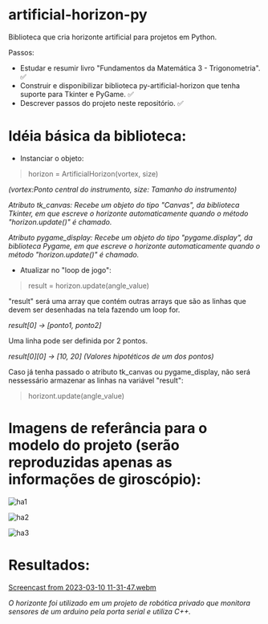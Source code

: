 # artificial-horizon-py
Biblioteca que cria horizonte artificial para projetos em Python.

Passos:
- Estudar e resumir livro "Fundamentos da Matemática 3 - Trigonometria". ✅
- Construir e disponibilizar biblioteca py-artificial-horizon que tenha suporte para Tkinter e PyGame. ✅
- Descrever passos do projeto neste repositório. ✅

# Idéia básica da biblioteca:
- Instanciar o objeto:

> horizon = ArtificialHorizon(vortex, size) 

*(vortex:Ponto central do instrumento, size: Tamanho do instrumento)*

*Atributo tk_canvas: Recebe um objeto do tipo "Canvas", da biblioteca Tkinter, em que escreve o horizonte automaticamente quando o método "horizon.update()" é chamado.*

*Atributo pygame_display: Recebe um objeto do tipo "pygame.display", da biblioteca Pygame, em que escreve o horizonte automaticamente quando o método "horizon.update()" é chamado.*


- Atualizar no "loop de jogo":
> result = horizon.update(angle_value)

"result" será uma array que contém outras arrays que são as linhas que devem ser desenhadas na tela fazendo um loop for.

*result[0] -> [ponto1, ponto2]*

Uma linha pode ser definida por 2 pontos.

*result[0][0] -> [10, 20] (Valores hipotéticos de um dos pontos)*

Caso já tenha passado o atributo tk_canvas ou pygame_display, não será nessessário armazenar as linhas na variável "result":

>horizont.update(angle_value)

# Imagens de referância para o modelo do projeto (serão reproduzidas apenas as informações de giroscópio):

![ha1](https://user-images.githubusercontent.com/89158806/224062091-6abca9c8-db19-4894-a94b-1f9382140de4.png)

![ha2](https://user-images.githubusercontent.com/89158806/224064546-fdbdb779-8a98-44c8-aecd-e061db199c48.png)

![ha3](https://user-images.githubusercontent.com/89158806/224063969-9dd2bca7-63a0-440e-af16-165928e2968f.png)

# Resultados:

[Screencast from 2023-03-10 11-31-47.webm](https://user-images.githubusercontent.com/89158806/224342671-4f923eca-90cc-48aa-9bd3-333cb903c19c.webm)

*O horizonte foi utilizado em um projeto de robótica privado que monitora sensores de um arduino pela porta serial e utiliza C++.*

